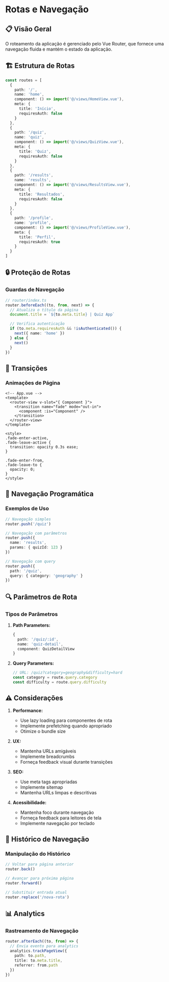 # Rotas e Navegação

## 📋 Visão Geral

O roteamento da aplicação é gerenciado pelo Vue Router, que fornece uma navegação fluida e mantém o estado da aplicação.

## 🏗️ Estrutura de Rotas

```typescript
const routes = [
  {
    path: '/',
    name: 'home',
    component: () => import('@/views/HomeView.vue'),
    meta: {
      title: 'Início',
      requiresAuth: false
    }
  },
  {
    path: '/quiz',
    name: 'quiz',
    component: () => import('@/views/QuizView.vue'),
    meta: {
      title: 'Quiz',
      requiresAuth: false
    }
  },
  {
    path: '/results',
    name: 'results',
    component: () => import('@/views/ResultsView.vue'),
    meta: {
      title: 'Resultados',
      requiresAuth: false
    }
  },
  {
    path: '/profile',
    name: 'profile',
    component: () => import('@/views/ProfileView.vue'),
    meta: {
      title: 'Perfil',
      requiresAuth: true
    }
  }
]
```

## 🔒 Proteção de Rotas

### Guardas de Navegação

```typescript
// router/index.ts
router.beforeEach((to, from, next) => {
  // Atualiza o título da página
  document.title = `${to.meta.title} | Quiz App`

  // Verifica autenticação
  if (to.meta.requiresAuth && !isAuthenticated()) {
    next({ name: 'home' })
  } else {
    next()
  }
})
```

## 🔄 Transições

### Animações de Página

```vue
<!-- App.vue -->
<template>
  <router-view v-slot="{ Component }">
    <transition name="fade" mode="out-in">
      <component :is="Component" />
    </transition>
  </router-view>
</template>

<style>
.fade-enter-active,
.fade-leave-active {
  transition: opacity 0.3s ease;
}

.fade-enter-from,
.fade-leave-to {
  opacity: 0;
}
</style>
```

## 📱 Navegação Programática

### Exemplos de Uso

```typescript
// Navegação simples
router.push('/quiz')

// Navegação com parâmetros
router.push({
  name: 'results',
  params: { quizId: 123 }
})

// Navegação com query
router.push({
  path: '/quiz',
  query: { category: 'geography' }
})
```

## 🔍 Parâmetros de Rota

### Tipos de Parâmetros

1. **Path Parameters:**
   ```typescript
   {
     path: '/quiz/:id',
     name: 'quiz-detail',
     component: QuizDetailView
   }
   ```

2. **Query Parameters:**
   ```typescript
   // URL: /quiz?category=geography&difficulty=hard
   const category = route.query.category
   const difficulty = route.query.difficulty
   ```

## ⚠️ Considerações

1. **Performance:**
   - Use lazy loading para componentes de rota
   - Implemente prefetching quando apropriado
   - Otimize o bundle size

2. **UX:**
   - Mantenha URLs amigáveis
   - Implemente breadcrumbs
   - Forneça feedback visual durante transições

3. **SEO:**
   - Use meta tags apropriadas
   - Implemente sitemap
   - Mantenha URLs limpas e descritivas

4. **Acessibilidade:**
   - Mantenha foco durante navegação
   - Forneça feedback para leitores de tela
   - Implemente navegação por teclado

## 🔄 Histórico de Navegação

### Manipulação do Histórico

```typescript
// Voltar para página anterior
router.back()

// Avançar para próxima página
router.forward()

// Substituir entrada atual
router.replace('/nova-rota')
```

## 📊 Analytics

### Rastreamento de Navegação

```typescript
router.afterEach((to, from) => {
  // Envia evento para analytics
  analytics.trackPageView({
    path: to.path,
    title: to.meta.title,
    referrer: from.path
  })
})
``` 